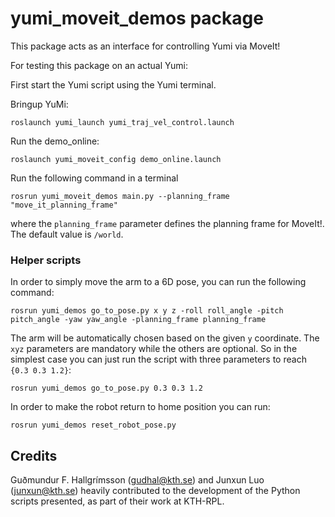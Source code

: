 # yumi_moveit_demos package


This package acts as an interface for controlling Yumi via MoveIt!

For testing this package on an actual Yumi:

First start the Yumi script using the Yumi terminal.

Bringup YuMi:
```
roslaunch yumi_launch yumi_traj_vel_control.launch
```
Run the demo_online:
```
roslaunch yumi_moveit_config demo_online.launch
```
Run the following command in a terminal
```
rosrun yumi_moveit_demos main.py --planning_frame "move_it_planning_frame"
```
where the `planning_frame` parameter defines the planning frame for MoveIt!. The default value is `/world`.

### Helper scripts
In order to simply move the arm to a 6D pose, you can run the following command:
```
rosrun yumi_demos go_to_pose.py x y z -roll roll_angle -pitch pitch_angle -yaw yaw_angle -planning_frame planning_frame
```
The arm will be automatically chosen based on the given `y` coordinate. The `xyz` parameters are mandatory while the others are optional. So in the simplest case you can just run the script with three parameters to reach `{0.3 0.3 1.2}`:
```
rosrun yumi_demos go_to_pose.py 0.3 0.3 1.2
```

In order to make the robot return to home position you can run:
```
rosrun yumi_demos reset_robot_pose.py
```


## Credits

Guðmundur F. Hallgrímsson (gudhal@kth.se) and Junxun Luo (junxun@kth.se) heavily contributed to the development of the Python scripts presented, as part of their work at KTH-RPL.
